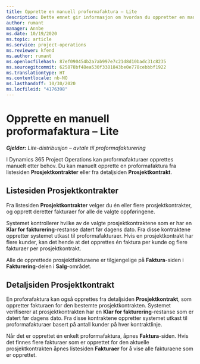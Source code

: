 ```yaml
---
title: Opprette en manuell proformafaktura – Lite
description: Dette emnet gir informasjon om hvordan du oppretter en manuell proformafaktura i Project Operations.
author: rumant
manager: Annbe
ms.date: 10/19/2020
ms.topic: article
ms.service: project-operations
ms.reviewer: kfend
ms.author: rumant
ms.openlocfilehash: 87ef090454b2a7ab997e7c21d8d10badc31c8235
ms.sourcegitcommit: 625878bf48ea530f3381843be0e778cebbbf1922
ms.translationtype: HT
ms.contentlocale: nb-NO
ms.lasthandoff: 10/30/2020
ms.locfileid: "4176398"
---
```

# <a name="create-a-manual-proforma-invoice---lite"></a>Opprette en manuell proformafaktura – Lite

_**Gjelder:** Lite-distribusjon – avtale til proformafakturering_

I Dynamics 365 Project Operations kan proformafakturaer opprettes manuelt etter behov. Du kan manuelt opprette en proformafaktura fra listesiden **Prosjektkontrakter** eller fra detaljsiden **Prosjektkontrakt**.

##  <a name="project-contracts-list-page"></a>Listesiden Prosjektkontrakter

Fra listesiden **Prosjektkontrakter** velger du én eller flere prosjektkontrakter, og opprett deretter fakturaer for alle de valgte oppføringene.

Systemet kontrollerer hvilke av de valgte prosjektkontraktene som er har en **Klar for fakturering**-restanse datert før dagens dato. Fra disse kontraktene oppretter systemet utkast til proformafakturaer. Hvis en prosjektkontrakt har flere kunder, kan det hende at det opprettes én faktura per kunde og flere fakturaer per prosjektkontrakt.

Alle de opprettede prosjektfakturaene er tilgjengelige på **Faktura**-siden i **Fakturering**-delen i **Salg**-området.

## <a name="project-contract-details-page"></a>Detaljsiden Prosjektkontrakt

En proforafaktura kan også opprettes fra detaljsiden **Prosjektkontrakt**, som oppretter fakturaen for den bestemte prosjektkontrakten. Systemet verifiserer at prosjektkontrakten har en **Klar for fakturering**-restanse som er datert før dagens dato. Fra disse kontraktene oppretter systemet utkast til proformafakturaer basert på antall kunder på hver kontraktlinje.

Når det er opprettet én enkelt proformafaktura, åpnes **Faktura**-siden. Hvis det finnes flere fakturaer som er opprettet for den aktuelle prosjektkontrakten åpnes listesiden **Fakturaer** for å vise alle fakturaene som er opprettet.
